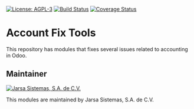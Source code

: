 [![License: AGPL-3](https://img.shields.io/badge/licence-AGPL--3-blue.svg)](http://www.gnu.org/licenses/agpl-3.0-standalone.html)
[![Build Status](https://travis-ci.org/Jarsa/account-fix-tools.svg?branch=11.0)](https://travis-ci.org/Jarsa/account-fix-tools)
[![Coverage Status](https://coveralls.io/repos/github/Jarsa/account-fix-tools/badge.svg?branch=11.0&refresh=1)](https://coveralls.io/github/Jarsa/account-fix-tools?branch=11.0)

Account Fix Tools
=================

This repository has modules that fixes several issues related to accounting in Odoo.

Maintainer
----------

[![Jarsa Sistemas, S.A. de C.V.](http://www.jarsa.com.mx/logo.png)](http://www.jarsa.com.mx)

This modules are maintained by Jarsa Sistemas, S.A. de C.V.

